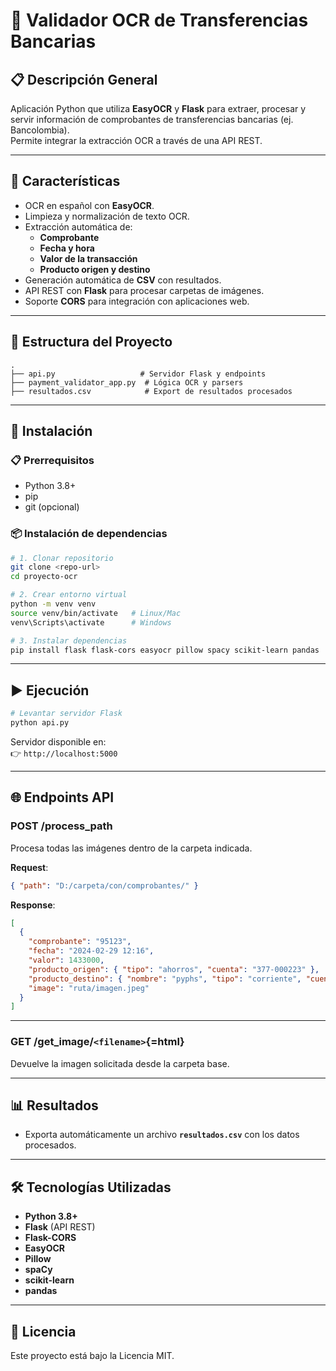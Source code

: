 # 🏦 Validador OCR de Transferencias Bancarias

## 📋 Descripción General

Aplicación Python que utiliza **EasyOCR** y **Flask** para extraer,
procesar y servir información de comprobantes de transferencias
bancarias (ej. Bancolombia).\
Permite integrar la extracción OCR a través de una API REST.

------------------------------------------------------------------------

## 🚀 Características

-   OCR en español con **EasyOCR**.
-   Limpieza y normalización de texto OCR.
-   Extracción automática de:
    -   **Comprobante**
    -   **Fecha y hora**
    -   **Valor de la transacción**
    -   **Producto origen y destino**
-   Generación automática de **CSV** con resultados.
-   API REST con **Flask** para procesar carpetas de imágenes.
-   Soporte **CORS** para integración con aplicaciones web.

------------------------------------------------------------------------

## 📂 Estructura del Proyecto

    .
    ├── api.py                   # Servidor Flask y endpoints
    ├── payment_validator_app.py  # Lógica OCR y parsers
    ├── resultados.csv            # Export de resultados procesados

------------------------------------------------------------------------

## 🔧 Instalación

### 📋 Prerrequisitos

-   Python 3.8+
-   pip
-   git (opcional)

### 📦 Instalación de dependencias

``` bash
# 1. Clonar repositorio
git clone <repo-url>
cd proyecto-ocr

# 2. Crear entorno virtual
python -m venv venv
source venv/bin/activate   # Linux/Mac
venv\Scripts\activate      # Windows

# 3. Instalar dependencias
pip install flask flask-cors easyocr pillow spacy scikit-learn pandas
```

------------------------------------------------------------------------

## ▶️ Ejecución

``` bash
# Levantar servidor Flask
python api.py
```

Servidor disponible en:\
👉 `http://localhost:5000`

------------------------------------------------------------------------

## 🌐 Endpoints API

### **POST /process_path**

Procesa todas las imágenes dentro de la carpeta indicada.

**Request**:

``` json
{ "path": "D:/carpeta/con/comprobantes/" }
```

**Response**:

``` json
[
  {
    "comprobante": "95123",
    "fecha": "2024-02-29 12:16",
    "valor": 1433000,
    "producto_origen": { "tipo": "ahorros", "cuenta": "377-000223" },
    "producto_destino": { "nombre": "pyphs", "tipo": "corriente", "cuenta": "543-478177" },
    "image": "ruta/imagen.jpeg"
  }
]
```

------------------------------------------------------------------------

### **GET /get_image/`<filename>`{=html}**

Devuelve la imagen solicitada desde la carpeta base.

------------------------------------------------------------------------

## 📊 Resultados

-   Exporta automáticamente un archivo **`resultados.csv`** con los
    datos procesados.

------------------------------------------------------------------------

## 🛠 Tecnologías Utilizadas

-   **Python 3.8+**
-   **Flask** (API REST)
-   **Flask-CORS**
-   **EasyOCR**
-   **Pillow**
-   **spaCy**
-   **scikit-learn**
-   **pandas**

------------------------------------------------------------------------

## 📄 Licencia

Este proyecto está bajo la Licencia MIT.
